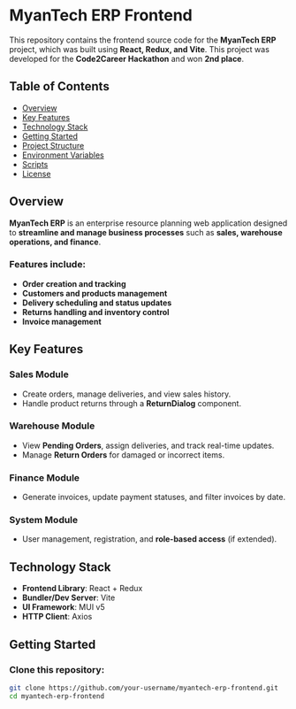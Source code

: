 # MyanTech ERP Frontend  

This repository contains the frontend source code for the **MyanTech ERP** project, which was built using **React, Redux, and Vite**. This project was developed for the **Code2Career Hackathon** and won **2nd place**.  

## Table of Contents  
- [Overview](#overview)  
- [Key Features](#key-features)  
- [Technology Stack](#technology-stack)  
- [Getting Started](#getting-started)  
- [Project Structure](#project-structure)  
- [Environment Variables](#environment-variables)  
- [Scripts](#scripts)  
- [License](#license)  

## Overview  
**MyanTech ERP** is an enterprise resource planning web application designed to **streamline and manage business processes** such as **sales, warehouse operations, and finance**.  

### Features include:  
- **Order creation and tracking**  
- **Customers and products management**  
- **Delivery scheduling and status updates**  
- **Returns handling and inventory control**  
- **Invoice management**  

## Key Features  

### **Sales Module**  
- Create orders, manage deliveries, and view sales history.  
- Handle product returns through a **ReturnDialog** component.  

### **Warehouse Module**  
- View **Pending Orders**, assign deliveries, and track real-time updates.  
- Manage **Return Orders** for damaged or incorrect items.  

### **Finance Module**  
- Generate invoices, update payment statuses, and filter invoices by date.  

### **System Module**  
- User management, registration, and **role-based access** (if extended).  

## Technology Stack  
- **Frontend Library**: React + Redux  
- **Bundler/Dev Server**: Vite  
- **UI Framework**: MUI v5  
- **HTTP Client**: Axios  

## Getting Started  

### Clone this repository:  
```sh
git clone https://github.com/your-username/myantech-erp-frontend.git
cd myantech-erp-frontend

